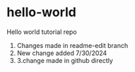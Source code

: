 # hello-world
Hello world tutorial repo
1. Changes made in readme-edit branch
2. New change added 7/30/2024
3. 3.change made in github directly
